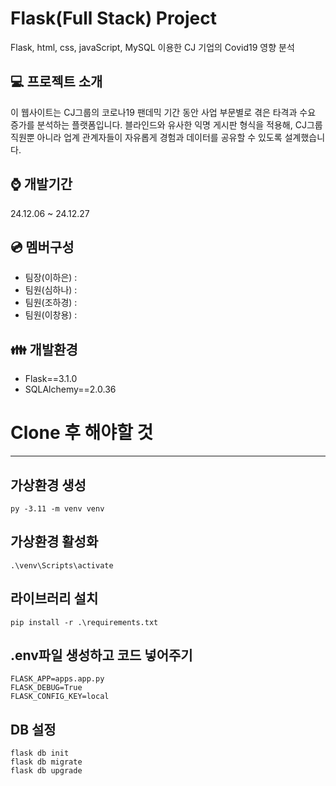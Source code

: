 # Flask(Full Stack) Project 
Flask, html, css, javaScript, MySQL 이용한 CJ 기업의 Covid19 영향 분석

## :computer: 프로젝트 소개
이 웹사이트는 CJ그룹의 코로나19 팬데믹 기간 동안 사업 부문별로 겪은 타격과 수요 증가를 분석하는 플랫폼입니다. 블라인드와 유사한 익명 게시판 형식을 적용해, CJ그룹 직원뿐 아니라 업계 관계자들이 자유롭게 경험과 데이터를 공유할 수 있도록 설계했습니다.

## :watch: 개발기간
24.12.06 ~ 24.12.27

## :cd: 멤버구성
- 팀장(이하은) :
- 팀원(심하나) :
- 팀원(조하경) :
- 팀원(이창용) : 

## :family: 개발환경
- Flask==3.1.0
- SQLAlchemy==2.0.36




# Clone 후 해야할 것

---

## 가상환경 생성

```
py -3.11 -m venv venv
```

## 가상환경 활성화

```
.\venv\Scripts\activate
```

## 라이브러리 설치

```
pip install -r .\requirements.txt
```

## .env파일 생성하고 코드 넣어주기

```
FLASK_APP=apps.app.py
FLASK_DEBUG=True
FLASK_CONFIG_KEY=local
```

## DB 설정

```
flask db init
flask db migrate
flask db upgrade
```
